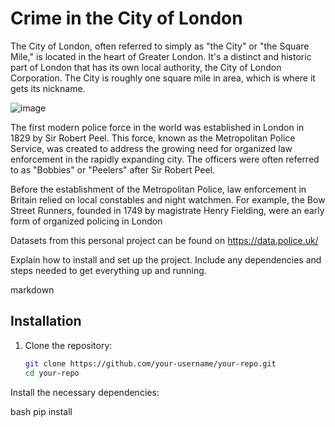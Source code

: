 # Crime in the City of London

The City of London, often referred to simply as "the City" or "the Square Mile," is located in the heart of Greater London. It's a distinct and historic part of London that has its own local authority, the City of London Corporation. The City is roughly one square mile in area, which is where it gets its nickname.

![image](https://github.com/user-attachments/assets/c93255df-5b80-4766-936b-025ef786f677)

The first modern police force in the world was established in London in 1829 by Sir Robert Peel. This force, known as the Metropolitan Police Service, was created to address the growing need for organized law enforcement in the rapidly expanding city. The officers were often referred to as "Bobbies" or "Peelers" after Sir Robert Peel.

Before the establishment of the Metropolitan Police, law enforcement in Britain relied on local constables and night watchmen. For example, the Bow Street Runners, founded in 1749 by magistrate Henry Fielding, were an early form of organized policing in London

Datasets from this personal project can be found on https://data.police.uk/





Explain how to install and set up the project. Include any dependencies and steps needed to get everything up and running.

markdown
## Installation
1. Clone the repository:
   ```bash
   git clone https://github.com/your-username/your-repo.git
   cd your-repo
Install the necessary dependencies:

bash
pip install 



